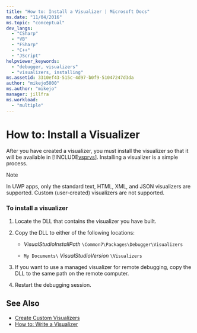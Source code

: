 ```yaml
---
title: "How to: Install a Visualizer | Microsoft Docs"
ms.date: "11/04/2016"
ms.topic: "conceptual"
dev_langs:
  - "CSharp"
  - "VB"
  - "FSharp"
  - "C++"
  - "JScript"
helpviewer_keywords:
  - "debugger, visualizers"
  - "visualizers, installing"
ms.assetid: 3310ef43-515c-4d97-b0f9-51047247d3da
author: "mikejo5000"
ms.author: "mikejo"
manager: jillfra
ms.workload:
  - "multiple"
---
```

# How to: Install a Visualizer
After you have created a visualizer, you must install the visualizer so that it will be available in [!INCLUDE[vsprvs](../code-quality/includes/vsprvs_md.md)]. Installing a visualizer is a simple process.

> [!NOTE]
>  In UWP apps, only the standard text, HTML, XML, and JSON visualizers are supported. Custom (user-created) visualizers are not supported.

### To install a visualizer

1. Locate the DLL that contains the visualizer you have built.

2. Copy the DLL to either of the following locations:

    -   *VisualStudioInstallPath* `\Common7\Packages\Debugger\Visualizers`

    -   `My Documents\` *VisualStudioVersion* `\Visualizers`

3. If you want to use a managed visualizer for remote debugging, copy the DLL to the same path on the remote computer.

4. Restart the debugging session.

## See Also
- [Create Custom Visualizers](../debugger/create-custom-visualizers-of-data.md)
- [How to: Write a Visualizer](/visualstudio/debugger/create-custom-visualizers-of-data)